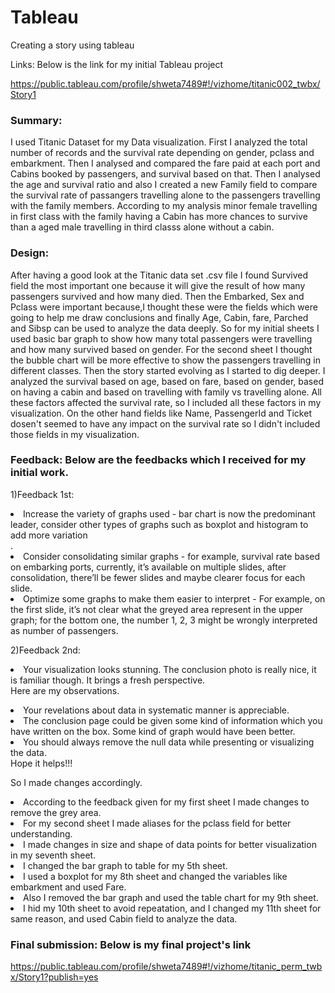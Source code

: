    
# Tableau
Creating a story using tableau


Links: Below is the link for my initial Tableau project

https://public.tableau.com/profile/shweta7489#!/vizhome/titanic002_twbx/Story1

### Summary:

I used Titanic Dataset for my Data visualization. First I analyzed the total number of records and the survival rate depending on gender, pclass and embarkment. Then I analysed and compared the fare paid at each port and Cabins booked by passengers, and survival based on that. Then I analysed the age and survival ratio and also I created a new Family field to compare the survival rate of passangers travelling alone to the passengers travelling with the family members. According to my analysis minor female travelling in first class with the family having a Cabin has more chances to survive than a aged male travelling in third classs alone without a cabin. 

### Design:

After having a good look at the Titanic data set .csv file I found Survived field the most important one because it will give the result of how many passengers survived and how many died. Then the Embarked, Sex and Pclass were important because,I thought these were the fields which were going to help me draw conclusions and finally Age, Cabin, fare, Parched and Sibsp can be used to analyze the data deeply. So for my initial sheets I used basic bar graph to show how many total passengers were travelling and how many survived based on gender. For the second sheet I thought the bubble chart will be more effective to show the passengers travelling in different classes. Then the story started evolving as I started to dig deeper. I analyzed the survival based on age, based on fare, based on gender, based on having a cabin and based on travelling with family vs travelling alone. All these factors affected the survival rate, so I included all these factors in my visualization. On the other hand fields like Name, PassengerId and Ticket dosen't seemed to have any impact on the survival rate so I didn't included those fields in my visualization.


### Feedback: Below are the feedbacks which I received for my initial work.

 1)Feedback 1st:<li>Increase the variety of graphs used - bar chart is now the predominant leader, consider other types of graphs such as boxplot 
 and histogram to add more variation</li>. <li>Consider consolidating similar graphs - for example, survival rate based on embarking ports, 
 currently, it’s available on multiple slides, after consolidation, there’ll be fewer slides and maybe clearer focus for each slide.</li> <li> Optimize some graphs to make them easier to interpret - For example, on the first slide, it’s not clear what the greyed area represent in the upper graph; for the bottom one, the number 1, 2, 3 might be wrongly interpreted as number of passengers.</li>
 
 2)Feedback 2nd: <li>Your visualization looks stunning. The conclusion photo is really nice, it is familiar though. It brings a fresh perspective.</li>
Here are my observations.
<li>Your revelations about data in systematic manner is appreciable.</li>
<li>The conclusion page could be given some kind of information which you have written on the box. Some kind of graph would have been better.</li>
<li>You should always remove the null data while presenting or visualizing the data.</li>
Hope it helps!!!

So I made changes accordingly.
<li>According to the feedback given for my first sheet I made changes to remove the grey area.</li>
<li>For my second sheet I made aliases for the pclass field for better understanding.</li>
<li>I made changes in size and shape of data points for better visualization in my seventh sheet.</li>
<li>I changed the bar graph to table for my 5th sheet.</li>
<li>I used a boxplot for my 8th sheet and changed the variables like embarkment and used Fare.</li>
<li>Also I removed the bar graph and used the table chart for my 9th sheet.</li>
<li>I hid my 10th sheet to avoid repeatation, and I changed my 11th sheet for same reason, and used Cabin field to analyze the data.</li>


### Final submission: Below is my final project's link

https://public.tableau.com/profile/shweta7489#!/vizhome/titanic_perm_twbx/Story1?publish=yes

